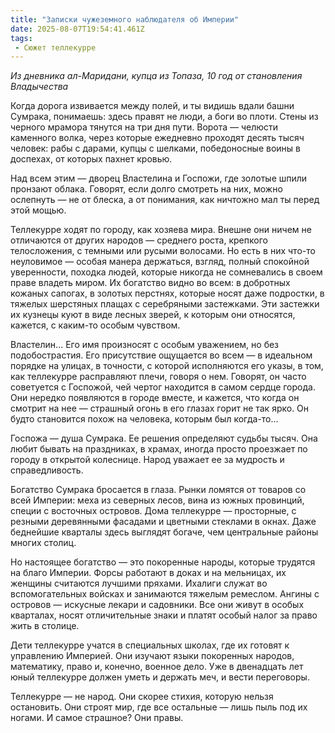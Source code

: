 ```yaml
---
title: "Записки чужеземного наблюдателя об Империи"
date: 2025-08-07T19:54:41.461Z
tags:
 - Сюжет теллекурре
---
```


*Из дневника ал-Маридани, купца из Топаза, 10 год от становления
Владычества*

Когда дорога извивается между полей, и ты видишь вдали башни Сумрака,
понимаешь: здесь правят не люди, а боги во плоти. Стены из черного
мрамора тянутся на три дня пути. Ворота — челюсти каменного волка, через
которые ежедневно проходят десять тысяч человек: рабы с дарами, купцы с
шелками, победоносные воины в доспехах, от которых пахнет кровью.

Над всем этим — дворец Властелина и Госпожи, где золотые шпили пронзают
облака. Говорят, если долго смотреть на них, можно ослепнуть — не от
блеска, а от понимания, как ничтожно мал ты перед этой мощью.

Теллекурре ходят по городу, как хозяева мира. Внешне они ничем не
отличаются от других народов — среднего роста, крепкого телосложения, с
темными или русыми волосами. Но есть в них что-то неуловимое — особая
манера держаться, взгляд, полный спокойной уверенности, походка людей,
которые никогда не сомневались в своем праве владеть миром. Их богатство
видно во всем: в добротных кожаных сапогах, в золотых перстнях, которые
носят даже подростки, в тяжелых шерстяных плащах с серебряными
застежками. Эти застежки их кузнецы куют в виде лесных зверей, к которым
они относятся, кажется, с каким-то особым чувством.

Властелин... Его имя произносят с особым уважением, но без
подобострастия. Его присутствие ощущается во всем — в идеальном порядке
на улицах, в точности, с которой исполняются его указы, в том, как
теллекурре расправляют плечи, говоря о нем. Говорят, он часто советуется
с Госпожой, чей чертог находится в самом сердце города. Они нередко
появляются в городе вместе, и кажется, что когда он смотрит на нее —
страшный огонь в его глазах горит не так ярко. Он будто становится похож
на человека, которым был когда-то…

Госпожа — душа Сумрака. Ее решения определяют судьбы тысяч. Она любит
бывать на праздниках, в храмах, иногда просто проезжает по городу в
открытой колеснице. Народ уважает ее за мудрость и справедливость.

Богатство Сумрака бросается в глаза. Рынки ломятся от товаров со всей
Империи: меха из северных лесов, вина из южных провинций, специи с
восточных островов. Дома теллекурре — просторные, с резными деревянными
фасадами и цветными стеклами в окнах. Даже беднейшие кварталы здесь
выглядят богаче, чем центральные районы многих столиц.

Но настоящее богатство — это покоренные народы, которые трудятся на
благо Империи. Форсы работают в доках и на мельницах, их женщины
считаются лучшими пряхами. Ихалиги служат во вспомогательных войсках и
занимаются тяжелым ремеслом. Ангины с островов — искусные лекари и
садовники. Все они живут в особых кварталах, носят отличительные знаки и
платят особый налог за право жить в столице.

Дети теллекурре учатся в специальных школах, где их готовят к управлению
Империей. Они изучают языки покоренных народов, математику, право и,
конечно, военное дело. Уже в двенадцать лет юный теллекурре должен уметь
и держать меч, и вести переговоры.

Теллекурре — не народ. Они скорее стихия, которую нельзя остановить. Они
строят мир, где все остальные — лишь пыль под их ногами. И самое
страшное? Они правы.
